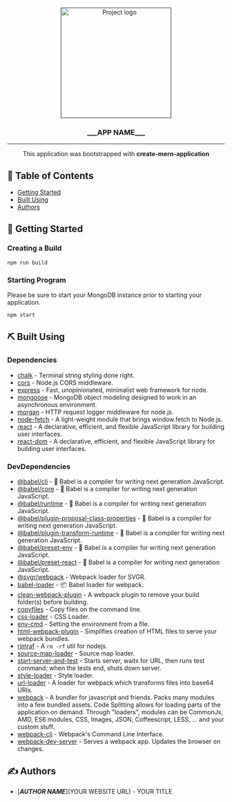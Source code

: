 <p align="center">
  <a href="" rel="noopener">
 <img width=256px height=256px src="https://svgshare.com/i/LWJ.svg" alt="Project logo"></a>
</p>

<h3 align="center">___APP NAME___</h3>

---

<p align="center">This application was bootstrapped with <b>create-mern-application</b>
    <br> 
</p>

## 📝 Table of Contents

- [Getting Started](#getting_started)
- [Built Using](#built_using)
- [Authors](#authors)

## 🏁 Getting Started <a name = "getting_started"></a>

### Creating a Build

`npm run build`

### Starting Program

Please be sure to start your MongoDB instance prior to starting your application.

`npm start`

## ⛏️ Built Using <a name = "built_using"></a>

### Dependencies

- [chalk](https://github.com/chalk/chalk) - Terminal string styling done right.
- [cors](https://github.com/expressjs/cors) - Node.js CORS middleware.
- [express](https://expressjs.com/) - Fast, unopinionated, minimalist web framework for node.
- [mongoose](https://mongoosejs.com/) - MongoDB object modeling designed to work in an asynchronous environment.
- [morgan](https://github.com/expressjs/morgan) - HTTP request logger middleware for node.js.
- [node-fetch](https://github.com/node-fetch/node-fetch) - A light-weight module that brings window.fetch to Node.js.
- [react](https://reactjs.org/) - A declarative, efficient, and flexible JavaScript library for building user interfaces.
- [react-dom](https://www.npmjs.com/package/react-dom) - A declarative, efficient, and flexible JavaScript library for building user interfaces.

### DevDependencies

- [@babel/cli](https://www.npmjs.com/package/@babel/cli) - 🐠 Babel is a compiler for writing next generation JavaScript.
- [@babel/core](https://www.npmjs.com/package/@babel/core) - 🐠 Babel is a compiler for writing next generation JavaScript.
- [@babel/runtime](https://www.npmjs.com/package/@babel/runtime) - 🐠 Babel is a compiler for writing next generation JavaScript.
- [@babel/plugin-proposal-class-properties](https://www.npmjs.com/package/@babel/plugin-proposal-class-properties) - 🐠 Babel is a compiler for writing next generation JavaScript.
- [@babel/plugin-transform-runtime](https://www.npmjs.com/package/@babel/plugin-transform-runtime) - 🐠 Babel is a compiler for writing next generation JavaScript.
- [@babel/preset-env](https://www.npmjs.com/package/@babel/preset-env) - 🐠 Babel is a compiler for writing next generation JavaScript.
- [@babel/preset-react](https://www.npmjs.com/package/@babel/preset-react) - 🐠 Babel is a compiler for writing next generation JavaScript.
- [@svgr/webpack](https://github.com/gregberge/svgr/tree/master/packages/webpack) - Webpack loader for SVGR.
- [babel-loader](https://github.com/babel/babel-loader) - 📦 Babel loader for webpack.
- [clean-webpack-plugin](https://github.com/johnagan/clean-webpack-plugin) - A webpack plugin to remove your build folder(s) before building.
- [copyfiles](https://github.com/calvinmetcalf/copyfiles) - Copy files on the command line.
- [css-loader](https://github.com/webpack-contrib/css-loader) - CSS Loader.
- [env-cmd](https://github.com/toddbluhm/env-cmd) - Setting the environment from a file.
- [html-webpack-plugin](https://github.com/jantimon/html-webpack-plugin) - Simplifies creation of HTML files to serve your webpack bundles.
- [rimraf](https://github.com/isaacs/rimraf) - A `rm -rf` util for nodejs.
- [source-map-loader](https://webpack.js.org/loaders/source-map-loader/) - Source map loader.
- [start-server-and-test](https://github.com/bahmutov/start-server-and-test) - Starts server, waits for URL, then runs test command; when the tests end, shuts down server.
- [style-loader](https://github.com/webpack-contrib/style-loader) - Style loader.
- [url-loader](https://webpack.js.org/loaders/url-loader/) - A loader for webpack which transforms files into base64 URIs.
- [webpack](https://webpack.js.org/) - A bundler for javascript and friends. Packs many modules into a few bundled assets. Code Splitting allows for loading parts of the application on demand. Through "loaders", modules can be CommonJs, AMD, ES6 modules, CSS, Images, JSON, Coffeescript, LESS, ... and your custom stuff.
- [webpack-cli](https://webpack.js.org/api/cli/) - Webpack's Command Line Interface.
- [webpack-dev-server](https://webpack.js.org/configuration/dev-server/) - Serves a webpack app. Updates the browser on changes.

## ✍️ Authors <a name = "authors"></a>

- [___AUTHOR NAME___](YOUR WEBSITE URL) - YOUR TITLE
